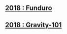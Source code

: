 ## [2018 : Funduro](https://mb-otago.github.io/Event-Results/2018/Funduro/)
## [2018 : Gravity-101](https://mb-otago.github.io/Event-Results/2018/Gravity-101/)